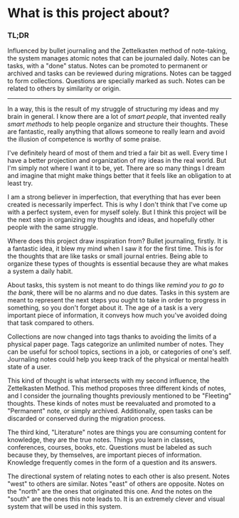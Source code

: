 # What is this project about?

### TL;DR
Influenced by bullet journaling and the Zettelkasten method of note-taking, the system manages atomic notes that can be journaled daily. Notes can be tasks, with a "done" status. Notes can be promoted to permanent or archived and tasks can be reviewed during migrations. Notes can be tagged to form collections. Questions are specially marked as such. Notes can be related to others by similarity or origin.

---

In a way, this is the result of my struggle of structuring my ideas and my brain in general. I know there are a lot of _smart people_, that invented really _smart methods_ to help people organize and structure their thoughts. These are fantastic, really anything that allows someone to really learn and avoid the illusion of competence is worthy of some praise.

I've definitely heard of most of them and tried a fair bit as well. Every time I have a better projection and organization of my ideas in the real world. But I'm simply not where I want it to be, yet. There are so many things I dream and imagine that might make things better that it feels like an obligation to at least try.

I am a strong believer in imperfection, that everything that has ever been created is necessarily imperfect. This is why I don't think that I've come up with a perfect system, even for myself solely. But I think this project will be the next step in organizing my thoughts and ideas, and hopefully other people with the same struggle.

Where does this project draw inspiration from? Bullet journaling, firstly. It is a fantastic idea, it blew my mind when I saw it for the first time. This is for the thoughts that are like tasks or small journal entries. Being able to organize these types of thoughts is essential because they are what makes a system a daily habit.

About tasks, this system is not meant to do things like _remind you to go to the bank_, there will be no alarms and no due dates. Tasks in this system are meant to represent the next steps you ought to take in order to progress in something, so you don't forget about it. The age of a task is a very important piece of information, it conveys how much you've avoided doing that task compared to others.

Collections are now changed into tags thanks to avoiding the limits of a physical paper page. Tags categorize an unlimited number of notes. They can be useful for school topics, sections in a job, or categories of one's self. Journaling notes could help you keep track of the physical or mental health state of a user.

This kind of thought is what intersects with my second influence, the Zettelkasten Method. This method proposes three different kinds of notes, and I consider the journaling thoughts previously mentioned to be "Fleeting" thoughts. These kinds of notes must be reevaluated and promoted to a "Permanent" note, or simply archived. Additionally, open tasks can be discarded or conserved during the migration process.

The third kind, "Literature" notes are things you are consuming content for knowledge, they are the true notes. Things you learn in classes, conferences, courses, books, etc. Questions must be labeled as such because they, by themselves, are important pieces of information. Knowledge frequently comes in the form of a question and its answers.

The directional system of relating notes to each other is also present. Notes "west" to others are similar. Notes "east" of others are opposite. Notes on the "north" are the ones that originated this one. And the notes on the "south" are the ones this note leads to. It is an extremely clever and visual system that will be used in this system.

